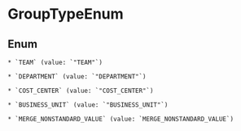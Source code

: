 
# GroupTypeEnum

## Enum


    * `TEAM` (value: `"TEAM"`)

    * `DEPARTMENT` (value: `"DEPARTMENT"`)

    * `COST_CENTER` (value: `"COST_CENTER"`)

    * `BUSINESS_UNIT` (value: `"BUSINESS_UNIT"`)

    * `MERGE_NONSTANDARD_VALUE` (value: `MERGE_NONSTANDARD_VALUE`)


